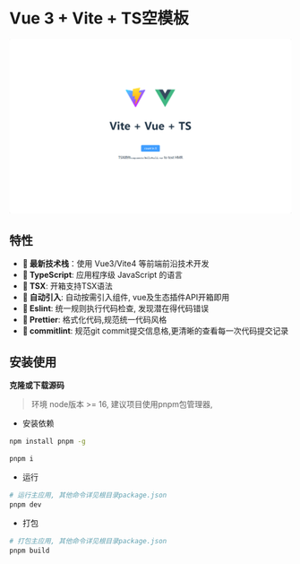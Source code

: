 # Vue 3 + Vite + TS空模板

![截图](./public/screenshot.png)

## 特性

- **🌟 最新技术栈**：使用 Vue3/Vite4 等前端前沿技术开发
- **🌟 TypeScript**: 应用程序级 JavaScript 的语言
- **🌟 TSX**: 开箱支持TSX语法
- **🌟 自动引入**: 自动按需引入组件, vue及生态插件API开箱即用
- **🌟 Eslint**: 统一规则执行代码检查, 发现潜在得代码错误
- **🌟 Prettier**: 格式化代码,规范统一代码风格
- **🌟 commitlint**: 规范git commit提交信息格,更清晰的查看每一次代码提交记录

## 安装使用

**克隆或下载源码**

> 环境 node版本 >= 16, 建议项目使用pnpm包管理器,

- 安装依赖

```bash
npm install pnpm -g
```

```bash
pnpm i
```

- 运行

```bash
# 运行主应用, 其他命令详见根目录package.json
pnpm dev
```

- 打包

```bash
# 打包主应用, 其他命令详见根目录package.json
pnpm build
```
